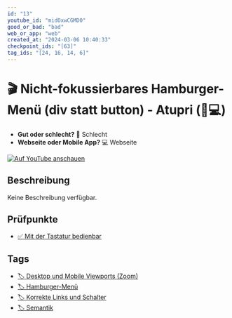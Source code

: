 ```yaml
---
id: "13"
youtube_id: "midOxwCGMD0"
good_or_bad: "bad"
web_or_app: "web"
created_at: "2024-03-06 10:40:33"
checkpoint_ids: "[63]"
tag_ids: "[24, 16, 14, 6]"
---
```


# 🎬 Nicht-fokussierbares Hamburger-Menü (div statt button) - Atupri (🚨💻)

- **Gut oder schlecht?** 🚨 Schlecht
- **Webseite oder Mobile App?** 💻 Webseite

[![Auf YouTube anschauen](https://img.youtube.com/vi/midOxwCGMD0/sddefault.jpg)](https://youtu.be/midOxwCGMD0)

## Beschreibung

Keine Beschreibung verfügbar.

## Prüfpunkte

- [✅ Mit der Tastatur bedienbar](/de/wcag/2.1.1-tastatur/mit-der-tastatur-bedienbar)

## Tags

- [🏷️ Desktop und Mobile Viewports (Zoom)](/de/tags/desktop-und-mobile-viewports-zoom)
- [🏷️ Hamburger-Menü](/de/tags/hamburger-menue)
- [🏷️ Korrekte Links und Schalter](/de/tags/korrekte-links-und-schalter)
- [🏷️ Semantik](/de/tags/semantik)
